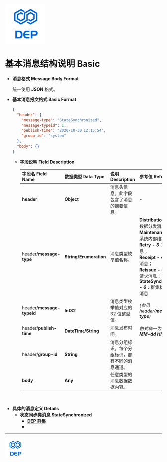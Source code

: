![DEP](../../assets/Icons/Dep-128.png)

# 基本消息结构说明 Basic

- **消息格式 Message Body Format**

  统一使用 **JSON** 格式。

- **基本消息报文格式 Basic Format**

  ```json
  {
    "header": {
      "message-type": "StateSynchronized",
      "message-typeid": 1,
      "publish-time": "2020-10-30 12:15:54",
      "group-id": "system"
    },
    "body": {}
  }
  
  ```

  - **字段说明 Field Description**

    | 字段名 Field Name         | 数据类型 Data Type     | 说明 Description                                 | 参考值 Reference                                             | 可否为空 Nullable | 默认值 Default Value                                         |
    | ------------------------- | ---------------------- | ------------------------------------------------ | ------------------------------------------------------------ | ----------------- | ------------------------------------------------------------ |
    | **header**                | **Object**             | 消息头信息。此字段包含了消息的摘要信息。         | -                                                            | **No**            | -                                                            |
    | header/**message-type**   | **String/Enumeration** | 消息类型枚举值名称。                             | **Distribution - *1***：数据分发消息；<br /> **Maintenance - *2***：系统内部维护消息；<br /> **Retry - *3***：重试消息；<br /> **Receipt - *4***：回执消息；<br /> **Reissue - *5***：补发请求消息；<br /> **StateSynchronized - *6***：群集状态同步消息 | **No**            | -                                                            |
    | header/**message-typeid** | **Int32**              | 消息类型枚举值对应的 32 位整型值。               | *(参见 header/**message-type**)*                             | **No**            | -                                                            |
    | header/**publish-time**   | **DateTime/String**    | 消息发布时间。                                   | *格式统一为：**yyyy-MM-dd HH:mm:ss***                        | **No**            | DEP 当前系统时间。                                           |
    | header/**group-id**       | **String**             | 消息分组标识。每个分组标识，都有不同的消息通道。 |                                                              | **No**            | 对于 **Maintenance 和 StateSynchronized** 类型的消息，此处总为 **system** |
    | **body**                  | **Any**                | 任意类型的消息数据数据内容。                     |                                                              | **Yes**           |                                                              |

​    

- **具体的消息定义 Details**
  - **状态同步类消息 StateSynchronized**
    - **[DEP 群集](./Cluster-StateSynchronized.md)**
    - 



----



![DEP](../../assets/Icons/Dep-64.png)



